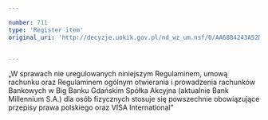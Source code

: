 ```yaml
---

number: 711
type: 'Register item'
original_uri: 'http://decyzje.uokik.gov.pl/nd_wz_um.nsf/0/AA6884243A52DCFBC12572DD00329673?OpenDocument'


---
```


„W sprawach nie uregulowanych niniejszym Regulaminem, umową rachunku oraz Regulaminem ogólnym otwierania i prowadzenia rachunków Bankowych w Big Banku Gdańskim Spółka Akcyjna (aktualnie Bank Millennium S.A.) dla osób fizycznych stosuje się powszechnie obowiązujące przepisy prawa polskiego oraz VISA International”
